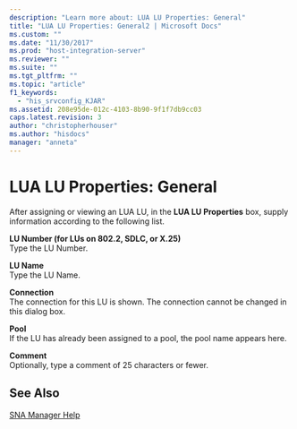 ```yaml
---
description: "Learn more about: LUA LU Properties: General"
title: "LUA LU Properties: General2 | Microsoft Docs"
ms.custom: ""
ms.date: "11/30/2017"
ms.prod: "host-integration-server"
ms.reviewer: ""
ms.suite: ""
ms.tgt_pltfrm: ""
ms.topic: "article"
f1_keywords: 
  - "his_srvconfig_KJAR"
ms.assetid: 208e95de-012c-4103-8b90-9f1f7db9cc03
caps.latest.revision: 3
author: "christopherhouser"
ms.author: "hisdocs"
manager: "anneta"
---
```

# LUA LU Properties: General
After assigning or viewing an LUA LU, in the **LUA LU Properties** box, supply information according to the following list.  
  
 **LU Number (for LUs on 802.2, SDLC, or X.25)**  
 Type the LU Number.  
  
 **LU Name**  
 Type the LU Name.  
  
 **Connection**  
 The connection for this LU is shown. The connection cannot be changed in this dialog box.  
  
 **Pool**  
 If the LU has already been assigned to a pool, the pool name appears here.  
  
 **Comment**  
 Optionally, type a comment of 25 characters or fewer.  
  
## See Also  
 [SNA Manager Help](../core/sna-manager-help1.md)
